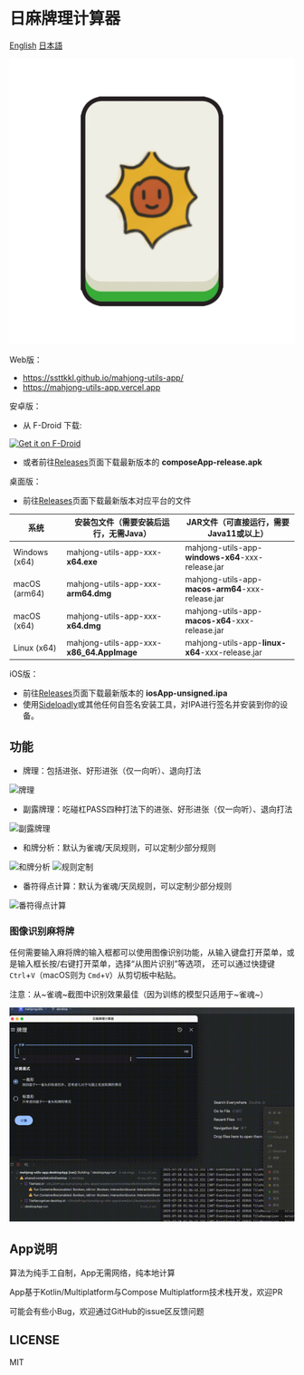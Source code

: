 日麻牌理计算器
======

[English](README.md) [日本語](README-JA.md)

![icon](fastlane/metadata/android/zh-CN/images/icon.png)

Web版：

- https://ssttkkl.github.io/mahjong-utils-app/
- https://mahjong-utils-app.vercel.app

安卓版：

- 从 F-Droid 下载:

[<img src="https://f-droid.org/badge/get-it-on.png"
alt="Get it on F-Droid"
height="80">](https://f-droid.org/packages/io.ssttkkl.mahjongutils.app)

- 或者前往[Releases](https://github.com/ssttkkl/mahjong-utils-app/releases/latest)页面下载最新版本的
  **composeApp-release.apk**

桌面版：

- 前往[Releases](https://github.com/ssttkkl/mahjong-utils-app/releases/latest)页面下载最新版本对应平台的文件

| 系统            | 安装包文件（需要安装后运行，无需Java）                     | JAR文件（可直接运行，需要Java11或以上）                          |
|---------------|-------------------------------------------|---------------------------------------------------|
| Windows (x64) | mahjong-utils-app-xxx-**x64.exe**         | mahjong-utils-app-**windows-x64**-xxx-release.jar |
| macOS (arm64) | mahjong-utils-app-xxx-**arm64.dmg**       | mahjong-utils-app-**macos-arm64**-xxx-release.jar |
| macOS (x64)   | mahjong-utils-app-xxx-**x64.dmg**         | mahjong-utils-app-**macos-x64**-xxx-release.jar |
| Linux (x64)   | mahjong-utils-app-xxx-**x86_64.AppImage** | mahjong-utils-app-**linux-x64**-xxx-release.jar   |

iOS版：

- 前往[Releases](https://github.com/ssttkkl/mahjong-utils-app/releases/latest)页面下载最新版本的
  **iosApp-unsigned.ipa**
- 使用[Sideloadly](https://sideloadly.io/)或其他任何自签名安装工具，对IPA进行签名并安装到你的设备。

## 功能

- 牌理：包括进张、好形进张（仅一向听）、退向打法

![牌理](fastlane/metadata/android/zh-CN/images/tenInchScreenshots/1.jpg)

- 副露牌理：吃碰杠PASS四种打法下的进张、好形进张（仅一向听）、退向打法

![副露牌理](fastlane/metadata/android/zh-CN/images/tenInchScreenshots/2.jpg)

- 和牌分析：默认为雀魂/天凤规则，可以定制少部分规则

![和牌分析](fastlane/metadata/android/zh-CN/images/tenInchScreenshots/4.jpg)
![规则定制](fastlane/metadata/android/zh-CN/images/tenInchScreenshots/7.jpg)

- 番符得点计算：默认为雀魂/天凤规则，可以定制少部分规则

![番符得点计算](fastlane/metadata/android/zh-CN/images/tenInchScreenshots/5.jpg)

### 图像识别麻将牌

任何需要输入麻将牌的输入框都可以使用图像识别功能，从输入键盘打开菜单，或是输入框长按/右键打开菜单，选择“从图片识别”等选项，
还可以通过快捷键 `Ctrl`+`V`（macOS则为 `Cmd`+`V`）从剪切板中粘贴。

注意：从~雀魂~截图中识别效果最佳（因为训练的模型只适用于~雀魂~）

![image-recognize.gif](images/image-recognize.gif)

## App说明

算法为纯手工自制，App无需网络，纯本地计算

App基于Kotlin/Multiplatform与Compose Multiplatform技术栈开发，欢迎PR

可能会有些小Bug，欢迎通过GitHub的issue区反馈问题

## LICENSE

MIT
